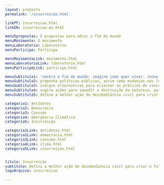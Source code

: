 ```yaml
---
layout: proposta
permalink: '/insurreicao.html'

linkPT: insurreicao.html
linkEN: insurreicao-en.html

menu5propostas: 5 propostas para adiar o fim do mundo
menuMovimento: O movimento
menuLaboratorio: Laboratório
menuParticipe: Participe

menuMovimentoLink: movimento.html
menuLaboratorioLink: laboratorio.html
menuParticipeLink: participe.html 

menuSubtitulo1: 'contra o fim do mundo: imagine como quer viver. (ouse! sonhe, crie, extrapole a razão.)'
menuSubtitulo2: proponha políticas públicas, assim como mudanças nas leis e nas normas, para reduzir as desigualdades de raça, gênero e classe e para que a democracia seja mais do que votar a cada eleição. (ouse! e seja objetivo.)
menuSubtitulo3: indique alternativas para eliminar as práticas de consumo que escravizam a nossa e as outras espécies. (ouse! e seja específico.)
menuSubtitulo4: sugira ações para impedir a destruição da natureza, garantindo a continuidade de todas as formas de vida no planeta. (ouse! e seja combatente.)
menuSubtitulo5: defina a melhor ação de desobediência civil para criar o futuro onde você quer viver. (ouse!)

categoria1: Antídotos
categoria2: Democracia
categoria3: Consumo
categoria4: Emergência Climática
categoria5: Insurreição

categoria1Link: antidotos.html
categoria2Link: democracia.html
categoria3Link: consumo.html
categoria4Link: clima.html
categoria5Link: insurreicao.html


titulo: Insurreição
subtitulo: Defina a melhor ação de desobediência civil para criar o futuro onde você quer viver. (ouse!)
logoArquivo: insurreicao

---
```

